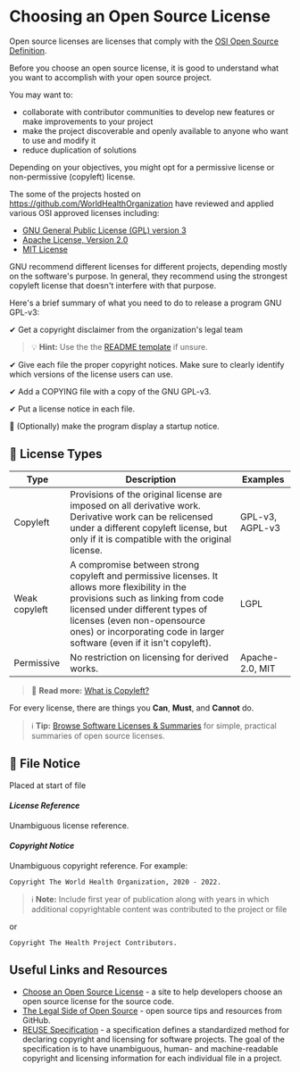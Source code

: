 # Choosing an Open Source License

Open source licenses are licenses that comply with the [OSI Open Source Definition](https://opensource.org/osd).

Before you choose an open source license, it is good to understand what you want to accomplish with your open source project.

You may want to:

- collaborate with contributor communities to develop new features or make improvements to your project
- make the project discoverable and openly available to anyone who want to use and modify it
- reduce duplication of solutions

Depending on your objectives, you might opt for a permissive license or non-permissive (copyleft) license.

The some of the projects hosted on https://github.com/WorldHealthOrganization have reviewed and applied various OSI approved licenses including:

- [GNU General Public License (GPL) version 3](https://www.gnu.org/licenses/gpl-3.0.html) 
- [Apache License, Version 2.0](https://httpd.apache.org/docs/2.4/license.html)
- [MIT License](https://mit-license.org/)

GNU recommend different licenses for different projects, depending mostly on the software's purpose. In general, they recommend using the strongest copyleft license that doesn't interfere with that purpose. 

Here's a brief summary of what you need to do to release a program GNU GPL-v3:

✔ Get a copyright disclaimer from the organization's legal team 

> 💡 **Hint:** Use the the [README template](sample_readme.md) if unsure.

✔ Give each file the proper copyright notices. Make sure to clearly identify which versions of the license users can use.

✔ Add a COPYING file with a copy of the GNU GPL-v3.

✔ Put a license notice in each file.

🔘 (Optionally) make the program display a startup notice.


## 📑 License Types

Type     | Description | Examples
-------- | ----------- | --------
Copyleft | Provisions of the original license are imposed on all derivative work. Derivative work can be relicensed under a different copyleft license, but only if it is compatible with the original license. | GPL-v3, AGPL-v3
Weak copyleft | A compromise between strong copyleft and permissive licenses. It allows more flexibility in the provisions such as linking from code licensed under different types of licenses (even non-opensource ones) or incorporating code in larger software (even if it isn't copyleft). | LGPL 
Permissive | No restriction on licensing for derived works. | Apache-2.0, MIT

> 📖 **Read more:** [What is Copyleft?](https://www.gnu.org/licenses/copyleft.html)

For every license, there are things you **Can**, **Must**, and **Cannot** do.

> ℹ **Tip:** [Browse Software Licenses & Summaries](https://tldrlegal.com/licenses/browse) for simple, practical summaries of open source licenses.

## 📝 File Notice

Placed at start of file

#### *License Reference*

Unambiguous license reference.

#### *Copyright Notice*

Unambiguous copyright reference. For example:

`Copyright The World Health Organization, 2020 - 2022.`

> ℹ **Note:** Include first year of publication along with years in which additional copyrightable content was contributed to the project or file

or 

`Copyright The Health Project Contributors.`

## Useful Links and Resources 

- [Choose an Open Source License](https://choosealicense.com/) - a site to help developers choose an open source license for the source code.
- [The Legal Side of Open Source](https://opensource.guide/legal/) - open source tips and resources from GitHub.
- [REUSE Specification](https://reuse.software/spec/) - a specification defines a standardized method for declaring copyright and licensing for software projects. The goal of the specification is to have unambiguous, human- and machine-readable copyright and licensing information for each individual file in a project.